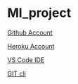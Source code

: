 # Ml_project
[Github Account](https://git.com)

[Heroku Account](https://dashboard.heroku.com/login)

[VS Code IDE](https://code.visualstudio.com/download)

[GIT cli](https://git-scm.com/download)
